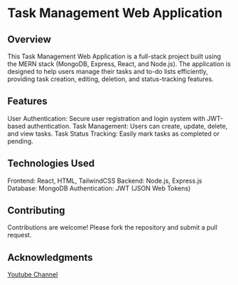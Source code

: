 # Task Management Web Application

  ## Overview
  This Task Management Web Application is a full-stack project built using the MERN stack (MongoDB, Express, React, and Node.js). The application is designed to help users manage their tasks and to-do lists efficiently, providing task creation, editing, deletion, and status-tracking features.

  ## Features
  User Authentication: Secure user registration and login system with JWT-based authentication.
  Task Management: Users can create, update, delete, and view tasks.
  Task Status Tracking: Easily mark tasks as completed or pending.

  ## Technologies Used
  Frontend: React, HTML, TailwindCSS
  Backend: Node.js, Express.js
  Database: MongoDB
  Authentication: JWT (JSON Web Tokens)

  ## Contributing
  Contributions are welcome! Please fork the repository and submit a pull request.

  ## Acknowledgments
  [Youtube Channel](https://www.youtube.com/@thecodemasterofficial)
